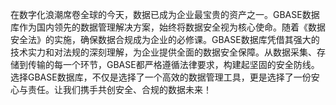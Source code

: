 在数字化浪潮席卷全球的今天，数据已成为企业最宝贵的资产之一。GBASE数据库作为国内领先的数据管理解决方案，始终将数据安全视为核心使命。随着《数据安全法》的实施，确保数据合规成为企业的必修课。GBASE数据库凭借其强大的技术实力和对法规的深刻理解，为企业提供全面的数据安全保障。从数据采集、存储到传输的每一个环节，GBASE都严格遵循法律要求，构建起坚固的安全防线。选择GBASE数据库，不仅是选择了一个高效的数据管理工具，更是选择了一份安心与责任。让我们携手共创安全、合规的数据未来！